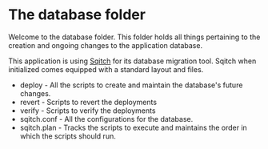 # The database folder #
Welcome to the database folder. This folder holds all things pertaining to the creation and ongoing changes to the application database.

This application is using [Sqitch](https://sqitch.org) for its database migration tool. Sqitch when initialized comes equipped with a standard layout and files.

* deploy - All the scripts to create and maintain the database's future changes.
* revert - Scripts to revert the deployments
* verify - Scripts to verify the deployments
* sqitch.conf - All the configurations for the database.
* sqitch.plan - Tracks the scripts to execute and maintains the order in which the scripts should run.